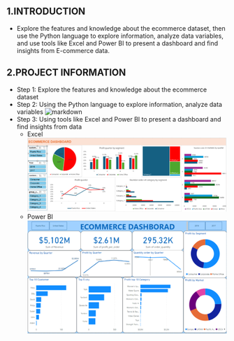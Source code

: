 ## 1.INTRODUCTION
- Explore the features and knowledge about the ecommerce dataset, then use the Python language to explore information, analyze data variables, and use tools like Excel and Power BI to present a dashboard and find insights from E-commerce data.
## 2.PROJECT INFORMATION
- Step 1: Explore the features and knowledge about the ecommerce dataset
- Step 2: Using the Python language to explore information, analyze data variables
  ![markdown](https://github.com/PhungThien63f/Ecommerce/blob/main/Ecommerce.ipynb)
- Step 3: Using tools like Excel and Power BI to present a dashboard and find insights from data
  - Excel
    ![markdown](https://github.com/PhungThien63f/Ecommerce/blob/main/Excel.png)
  - Power BI
    ![markdown](https://github.com/PhungThien63f/Ecommerce/blob/main/Power_BI.png)
 
    
  
  
